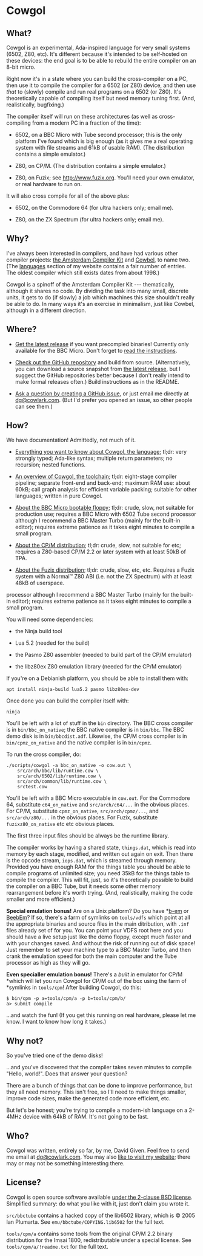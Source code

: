 Cowgol
======


What?
-----

Cowgol is an experimental, Ada-inspired language for very small systems
(6502, Z80, etc). It's different because it's intended to be self-hosted on
these devices: the end goal is to be able to rebuild the entire compiler on
an 8-bit micro.

Right now it's in a state where you can build the cross-compiler on a PC,
then use it to compile the compiler for a 6502 (or Z80) device, and then use
*that* to (slowly) compile and run real programs on a 6502 (or Z80). It's
theoretically capable of compiling itself but need memory tuning first. (And,
realistically, bugfixing.)

The compiler itself will run on these architectures (as well as
cross-compiling from a modern PC in a fraction of the time):

  - 6502, on a BBC Micro with Tube second processor; this is the only
    platform I've found which is big enough (as it gives me a real operating
    system with file streams and 61kB of usable RAM). (The distribution
    contains a simple emulator.)

  - Z80, on CP/M. (The distribution contains a simple emulator.)

  - Z80, on Fuzix; see http://www.fuzix.org. You'll need your own emulator, or
    real hardware to run on.

It will also cross compile for all of the above plus:

  - 6502, on the Commodore 64 (for ultra hackers only; email me).

  - Z80, on the ZX Spectrum (for ultra hackers only; email me).


Why?
----

I've always been interested in compilers, and have had various other
compiler projects: [the Amsterdam Compiler Kit](http://tack.sourceforge.net/)
and [Cowbel](http://cowlark.com/cowbel/), to name two. (The
[languages](http://cowlark.com/index/languages.html) section of my website
contains a fair number of entries. The oldest compiler which still exists
dates from about 1998.)

Cowgol is a spinoff of the Amsterdam Compiler Kit --- thematically, although
it shares no code. By dividing the task into many small, discrete units, it
gets to do (if slowly) a job which machines this size shouldn't really be
able to do. In many ways it's an exercise in minimalism, just like Cowbel,
although in a different direction.


Where?
------

- [Get the latest
release](https://github.com/davidgiven/cowgol/releases/latest) if you want
precompled binaries! Currently only available for the BBC Micro. Don't forget
to [read the instructions](bbcdist.html).

- [Check out the GitHub repository](http://github.com/davidgiven/cowgol) and
build from source. (Alternatively, you can download a source snapshot from
[the latest release](https://github.com/davidgiven/cowgol/releases/latest),
but I suggect the GitHub repositories better because I don't really intend to
make formal releases often.) Build instructions as in the README.

- [Ask a question by creating a GitHub
issue](https://github.com/davidgiven/cowgol/issues/new), or just email me
directly at [dg@cowlark.com](mailto:dg@cowlark.com). (But I'd prefer you
opened an issue, so other people can see them.)


How?
----

We have documentation! Admittedly, not much of it.

- [Everything you want to know about Cowgol, the language](language.html);
tl;dr: very strongly typed; Ada-like syntax; multiple return parameters; no
recursion; nested functions.

- [An overview of Cowgol, the toolchain](toolchain.html); tl;dr: eight-stage
compiler pipeline; separate front-end and back-end; maximum RAM use: about
60kB; call graph analysis for efficient variable packing; suitable for other
languages; written in pure Cowgol.

- [About the BBC Micro bootable floppy](bbcdist.html); tl;dr: crude, slow,
not suitable for production use; requires a BBC Micro with 6502 Tube second
processor although I recommend a BBC Master Turbo (mainly for the built-in
editor); requires extreme patience as it takes eight minutes to compile a
small program.

- [About the CP/M distribution](cpmdist.html); tl;dr: crude, slow, not
suitable for etc; requires a Z80-based CP/M 2.2 or later system with at least
50kB of TPA.

- [About the Fuzix distribution](fuzixdist.html); tl;dr: crude, slow, etc,
etc. Requires a Fuzix system with a Normal™ Z80 ABI (i.e. not the ZX
Spectrum) with at least 48kB of userspace.

processor although I recommend a BBC Master Turbo (mainly for the built-in
editor); requires extreme patience as it takes eight minutes to compile a
small program.

You will need some dependencies:

  - the Ninja build tool

  - Lua 5.2 (needed for the build)

  - the Pasmo Z80 assembler (needed to build part of the CP/M emulator)

  - the libz80ex Z80 emulation library (needed for the CP/M emulator)

If you're on a Debianish platform, you should be able to install them
with:

    apt install ninja-build lua5.2 pasmo libz80ex-dev

Once done you can build the compiler itself with:


```
ninja
```

You'll be left with a lot of stuff in the `bin` directory. The BBC cross
compiler is in `bin/bbc_on_native`; the BBC native compiler is in `bin/bbc`.
The BBC demo disk is in `bin/bbcdist.adf`. Likewise, the CP/M cross compiler is
in `bin/cpmz_on_native` and the native compiler is in `bin/cpmz`.

To run the cross compiler, do:

```
./scripts/cowgol -a bbc_on_native -o cow.out \
    src/arch/bbc/lib/runtime.cow \
    src/arch/6502/lib/runtime.cow \
    src/arch/common/lib/runtime.cow \
    srctest.cow
```

You'll be left with a BBC Micro executable in `cow.out`. For the Commodore
64, substitute `c64_on_native` and `src/arch/c64/...` in the obvious places.
For CP/M, substitute `cpmz_on_native`, `src/arch/cpmz/...`, and
`src/arch/z80/...` in the obvious places. For Fuzix, substitute
`fuzixz80_on_native` etc etc obvious places.

The first three input files should be always be the runtime library.

The compiler works by having a shared state, `things.dat`, which is read into
memory by each stage, modified, and written out again on exit. Then there is
the opcode stream, `iops.dat`, which is streamed through memory. Provided you
have enough RAM for the things table you should be able to compile programs
of unlimited size; you need 35kB for the things table to compile the
compiler. This will fit, just, so it's theoretically possible to build the
compiler on a BBC Tube, but it needs some other memory rearrangement before
it's worth trying. (And, realistically, making the code smaller and more
efficient.)

**Special emulation bonus!** Are on a Unix platform? Do you have
*[b-em](https://github.com/stardot/b-em) or
[BeebEm](http://www.mkw.me.uk/beebem/)? If so, there's a farm of symlinks on
`tools/vdfs` which point at all the appropriate binaries and source files in
the main ditribution, with `.inf` files already set of for you. You can point
your VDFS root here and you should have a live setup just like the demo
floppy, except much faster and with your changes saved. And without the risk
of running out of disk space! Just remember to set your machine type to a BBC
Master Turbo, and then crank the emulation speed for both the main computer
and the Tube processor as high as they will go.

**Even specialler emulation bonus!** There's a _built in_ emulator for CP/M
*which will let you run Cowgol for CP/M out of the box using the farm of
*symlinks in `tools/cpm`! After building Cowgol, do this:

    $ bin/cpm -p a=tools/cpm/a -p b=tools/cpm/b/
    a> submit compile

...and watch the fun! (If you get this running on real hardware, please let
me know. I want to know how long it takes.)


Why not?
--------

So you've tried one of the demo disks!

...and you've discovered that the compiler takes seven minutes to compile
"Hello, world!". Does that answer your question?

There are a bunch of things that can be done to improve performance, but they
all need memory. This isn't free, so I'll need to make things smaller,
improve code sizes, make the generated code more efficient, etc.

But let's be honest; you're trying to compile a modern-ish language on a
2-4MHz device with 64kB of RAM. It's not going to be fast.


Who?
----

Cowgol was written, entirely so far, by me, David Given. Feel free to send me
email at [dg@cowlark.com](mailto:dg@cowlark.com). You may also [like to visit
my website](http://cowlark.com); there may or may not be something
interesting there.


License?
--------

Cowgol is open source software available [under the 2-clause BSD
license](https://github.com/davidgiven/cowgol/blob/master/COPYING).
Simplified summary: do what you like with it, just don't claim you wrote it.

`src/bbctube` contains a hacked copy of the lib6502 library, which is © 2005
Ian Plumarta. See `emu/bbctube/COPYING.lib6502` for the full text.

`tools/cpm/a` contains some tools from the original CP/M 2.2 binary
distribution for the Imsai 1800, redistributable under a special license. See
`tools/cpm/a/!readme.txt` for the full text.
